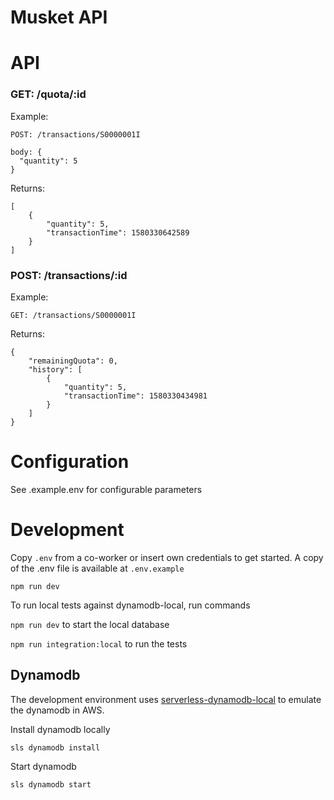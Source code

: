 # Musket API

# API

### GET: /quota/:id

Example:
```
POST: /transactions/S0000001I

body: {
  "quantity": 5
}
```

Returns:
```
[
    {
        "quantity": 5,
        "transactionTime": 1580330642589
    }
]
```


### POST: /transactions/:id

Example:
```
GET: /transactions/S0000001I
```

Returns:
```
{
    "remainingQuota": 0,
    "history": [
        {
            "quantity": 5,
            "transactionTime": 1580330434981
        }
    ]
}
```
# Configuration

See .example.env for configurable parameters

# Development

Copy `.env` from a co-worker or insert own credentials to get started. A copy of the .env file is available at `.env.example`

```
npm run dev
```

To run local tests against dynamodb-local, run commands

 `npm run dev` to start the local database

 `npm run integration:local` to run the tests

## Dynamodb 

The development environment uses [serverless-dynamodb-local](https://www.npmjs.com/package/serverless-dynamodb-local) to emulate the dynamodb in AWS.

Install dynamodb locally

```
sls dynamodb install
```

Start dynamodb

```
sls dynamodb start
```
